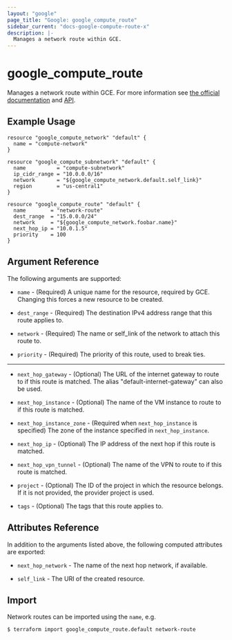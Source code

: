 ```yaml
---
layout: "google"
page_title: "Google: google_compute_route"
sidebar_current: "docs-google-compute-route-x"
description: |-
  Manages a network route within GCE.
---
```


# google\_compute\_route

Manages a network route within GCE. For more information see
[the official documentation](https://cloud.google.com/compute/docs/vpc/routes)
and
[API](https://cloud.google.com/compute/docs/reference/latest/routes).

## Example Usage

```hcl
resource "google_compute_network" "default" {
  name = "compute-network"
}

resource "google_compute_subnetwork" "default" {
  name          = "compute-subnetwork"
  ip_cidr_range = "10.0.0.0/16"
  network       = "${google_compute_network.default.self_link}"
  region        = "us-central1"
}

resource "google_compute_route" "default" {
  name        = "network-route"
  dest_range  = "15.0.0.0/24"
  network     = "${google_compute_network.foobar.name}"
  next_hop_ip = "10.0.1.5"
  priority    = 100
}
```

## Argument Reference

The following arguments are supported:

* `name` - (Required) A unique name for the resource, required by GCE.
    Changing this forces a new resource to be created.

* `dest_range` - (Required) The destination IPv4 address range that this
    route applies to.

* `network` - (Required) The name or self_link of the network to attach this route to.

* `priority` - (Required) The priority of this route, used to break ties.

- - -

* `next_hop_gateway` - (Optional) The URL of the internet gateway to route
    to if this route is matched. The alias "default-internet-gateway" can also
    be used.

* `next_hop_instance` - (Optional) The name of the VM instance to route to
    if this route is matched.

* `next_hop_instance_zone` - (Required when `next_hop_instance` is specified)
    The zone of the instance specified in `next_hop_instance`.

* `next_hop_ip` - (Optional) The IP address of the next hop if this route
    is matched.

* `next_hop_vpn_tunnel` - (Optional) The name of the VPN to route to if this
    route is matched.

* `project` - (Optional) The ID of the project in which the resource belongs. If it
    is not provided, the provider project is used.

* `tags` - (Optional) The tags that this route applies to.

## Attributes Reference

In addition to the arguments listed above, the following computed attributes are
exported:

* `next_hop_network` - The name of the next hop network, if available.

* `self_link` - The URI of the created resource.

## Import

Network routes can be imported using the `name`, e.g.

```
$ terraform import google_compute_route.default network-route
```
